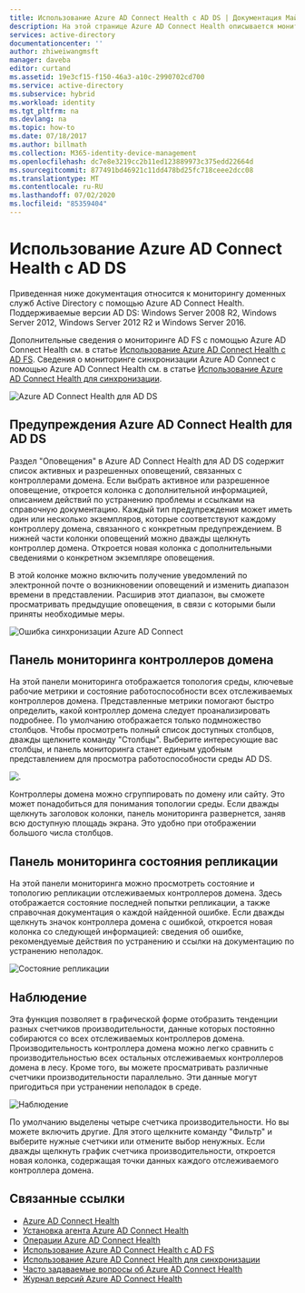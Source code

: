 ```yaml
---
title: Использование Azure AD Connect Health с AD DS | Документация Майкрософт
description: На этой странице Azure AD Connect Health описывается мониторинг AD DS.
services: active-directory
documentationcenter: ''
author: zhiweiwangmsft
manager: daveba
editor: curtand
ms.assetid: 19e3cf15-f150-46a3-a10c-2990702cd700
ms.service: active-directory
ms.subservice: hybrid
ms.workload: identity
ms.tgt_pltfrm: na
ms.devlang: na
ms.topic: how-to
ms.date: 07/18/2017
ms.author: billmath
ms.collection: M365-identity-device-management
ms.openlocfilehash: dc7e8e3219cc2b11ed123889973c375edd22664d
ms.sourcegitcommit: 877491bd46921c11dd478bd25fc718ceee2dcc08
ms.translationtype: MT
ms.contentlocale: ru-RU
ms.lasthandoff: 07/02/2020
ms.locfileid: "85359404"
---
```

# <a name="using-azure-ad-connect-health-with-ad-ds"></a>Использование Azure AD Connect Health с AD DS
Приведенная ниже документация относится к мониторингу доменных служб Active Directory с помощью Azure AD Connect Health. Поддерживаемые версии AD DS: Windows Server 2008 R2, Windows Server 2012, Windows Server 2012 R2 и Windows Server 2016.

Дополнительные сведения о мониторинге AD FS с помощью Azure AD Connect Health см. в статье [Использование Azure AD Connect Health с AD FS](how-to-connect-health-adfs.md). Сведения о мониторинге синхронизации Azure AD Connect с помощью Azure AD Connect Health см. в статье [Использование Azure AD Connect Health для синхронизации](how-to-connect-health-sync.md).

![Azure AD Connect Health для AD DS](./media/how-to-connect-health-adds/domainservicesnapshot.PNG)

## <a name="alerts-for-azure-ad-connect-health-for-ad-ds"></a>Предупреждения Azure AD Connect Health для AD DS
Раздел "Оповещения" в Azure AD Connect Health для AD DS содержит список активных и разрешенных оповещений, связанных с контроллерами домена. Если выбрать активное или разрешенное оповещение, откроется колонка с дополнительной информацией, описанием действий по устранению проблемы и ссылками на справочную документацию. Каждый тип предупреждения может иметь один или несколько экземпляров, которые соответствуют каждому контроллеру домена, связанного с конкретным предупреждением. В нижней части колонки оповещений можно дважды щелкнуть контроллер домена. Откроется новая колонка с дополнительными сведениями о конкретном экземпляре оповещения.

В этой колонке можно включить получение уведомлений по электронной почте о возникновении оповещений и изменить диапазон времени в представлении. Расширив этот диапазон, вы сможете просматривать предыдущие оповещения, в связи с которыми были приняты необходимые меры.

![Ошибка синхронизации Azure AD Connect](./media/how-to-connect-health-adds/aadconnect-health-adds-alerts.png)

## <a name="domain-controllers-dashboard"></a>Панель мониторинга контроллеров домена
На этой панели мониторинга отображается топология среды, ключевые рабочие метрики и состояние работоспособности всех отслеживаемых контроллеров домена. Представленные метрики помогают быстро определить, какой контроллер домена следует проанализировать подробнее. По умолчанию отображается только подмножество столбцов. Чтобы просмотреть полный список доступных столбцов, дважды щелкните команду "Столбцы". Выберите интересующие вас столбцы, и панель мониторинга станет единым удобным представлением для просмотра работоспособности среды AD DS.

![.](./media/how-to-connect-health-adds/aadconnect-health-adds-domainsandsites-dashboard.png)

Контроллеры домена можно сгруппировать по домену или сайту. Это может понадобиться для понимания топологии среды. Если дважды щелкнуть заголовок колонки, панель мониторинга развернется, заняв всю доступную площадь экрана. Это удобно при отображении большого числа столбцов.

## <a name="replication-status-dashboard"></a>Панель мониторинга состояния репликации
На этой панели мониторинга можно просмотреть состояние и топологию репликации отслеживаемых контроллеров домена. Здесь отображается состояние последней попытки репликации, а также справочная документация о каждой найденной ошибке. Если дважды щелкнуть значок контроллера домена с ошибкой, откроется новая колонка со следующей информацией: сведения об ошибке, рекомендуемые действия по устранению и ссылки на документацию по устранению неполадок.

![Состояние репликации](./media/how-to-connect-health-adds/aadconnect-health-adds-replication.png)

## <a name="monitoring"></a>Наблюдение
Эта функция позволяет в графической форме отобразить тенденции разных счетчиков производительности, данные которых постоянно собираются со всех отслеживаемых контроллеров домена. Производительность контроллера домена можно легко сравнить с производительностью всех остальных отслеживаемых контроллеров домена в лесу. Кроме того, вы можете просматривать различные счетчики производительности параллельно. Эти данные могут пригодиться при устранении неполадок в среде.

![Наблюдение](./media/how-to-connect-health-adds/aadconnect-health-adds-monitoring.png)

По умолчанию выделены четыре счетчика производительности. Но вы можете включить другие. Для этого щелкните команду "Фильтр" и выберите нужные счетчики или отмените выбор ненужных. Если дважды щелкнуть график счетчика производительности, откроется новая колонка, содержащая точки данных каждого отслеживаемого контроллера домена.

## <a name="related-links"></a>Связанные ссылки
* [Azure AD Connect Health](whatis-hybrid-identity-health.md)
* [Установка агента Azure AD Connect Health](how-to-connect-health-agent-install.md)
* [Операции Azure AD Connect Health](how-to-connect-health-operations.md)
* [Использование Azure AD Connect Health с AD FS](how-to-connect-health-adfs.md)
* [Использование Azure AD Connect Health для синхронизации](how-to-connect-health-sync.md)
* [Часто задаваемые вопросы об Azure AD Connect Health](reference-connect-health-faq.md)
* [Журнал версий Azure AD Connect Health](reference-connect-health-version-history.md)

